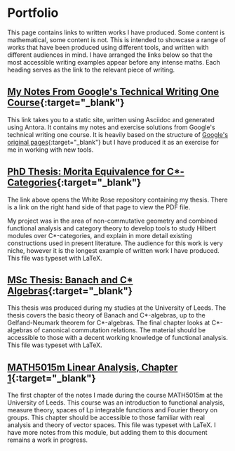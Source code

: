 # Portfolio
This page contains links to written works I have produced. Some content is mathematical, some content is not. This is intended to showcase a range of works that have been produced using different tools, and written with different audiences in mind. I have arranged the links below so that the most accessible writing examples appear before any intense maths. Each heading serves as the link to the relevant piece of writing.

## [My Notes From Google's Technical Writing One Course](https://06mferrier.github.io/tech-writing-notes.github.io/build/site/tech-writing-one/index.html){:target="_blank"}
This link takes you to a static site, written using Asciidoc and generated using Antora. It contains my notes and exercise solutions from Google's technical writing one course. It is heavily based on the structure of [Google's original pages](https://developers.google.com/tech-writing/one){:target="_blank"} but I have produced it as an exercise for me in working with new tools.

## [PhD Thesis: Morita Equivalence for C*-Categories](https://etheses.whiterose.ac.uk/32345/){:target="_blank"}
The link above opens the White Rose repository containing my thesis. There is a link on the right hand side of that page to view the PDF file. 

My project was in the  area of non-commutative geometry and combined functional analysis and category theory to develop tools to study Hilbert modules over C\*-categories, and explain in more detail existing constructions used in present literature. The audience for this work is very niche, however it is the longest example of written work I have produced. This file was typeset with LaTeX.

## [MSc Thesis: Banach and C* Algebras](/files/ferrier-msc-final.pdf){:target="_blank"}
This thesis was produced during my studies at the University of Leeds. The thesis covers the basic theory of Banach and C\*-algebras, up to the Gelfand-Neumark theorem for C\*-algebras. The final chapter looks at C\*-algebras of canonical commutation relations. The material should be accessible to those with a decent working knowledge of functional analysis. This file was typeset with LaTeX.

## [MATH5015m Linear Analysis, Chapter 1](/files/math5015m-chapter-1.pdf){:target="_blank"}
The first chapter of the notes I made during the course MATH5015m at the University of Leeds. This course was an introduction to functional analysis, measure theory, spaces of Lp integrable functions and Fourier theory on groups. This chapter should be accessible to those familiar with real analysis and theory of vector spaces. This file was typeset with LaTeX. I have more notes from this module, but adding them to this document remains a work in progress.

